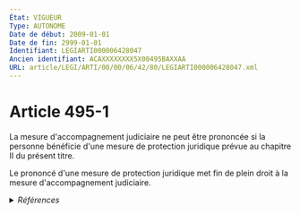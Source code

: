 ```yaml
---
État: VIGUEUR
Type: AUTONOME
Date de début: 2009-01-01
Date de fin: 2999-01-01
Identifiant: LEGIARTI000006428047
Ancien identifiant: ACAXXXXXXXX5X00495BAXXAA
URL: article/LEGI/ARTI/00/00/06/42/80/LEGIARTI000006428047.xml
---
```


<h1>Article 495-1</h1>

La mesure d'accompagnement judiciaire ne peut être prononcée si la personne
bénéficie d'une mesure de protection juridique prévue au chapitre II du présent
titre.<br />

Le prononcé d'une mesure de protection juridique met fin de plein droit à la
mesure d'accompagnement judiciaire.


<details>
  <summary><em>Références</em></summary>

  <h2>Articles faisant référence à l'article</h2>
  
  <ul>
    <li>
      <a href="https://legal.tricoteuses.fr//redirection/LEGIARTI000006284898?vers=git&vers=legifrance">LOI n° 2007-308 du 5 mars 2007 portant réforme de la protection juridique des majeurs - article 7 ENTIEREMENT_MODIF</a> CREATION cible
    </li>
  </ul>
  
  <h2>Références faites par l'article</h2>
  
  <ul>
    <li>
      CODIFICATION source Loi 1803-03-14
    </li>
    <li>
      2007-03-05 CREATION source <a href="https://legal.tricoteuses.fr//redirection/LEGIARTI000006284898?vers=git&vers=legifrance">LOI n° 2007-308 du 5 mars 2007 portant réforme de la protection juridique des majeurs - article 7 ENTIEREMENT_MODIF</a>
    </li>
  </ul>
</details>
